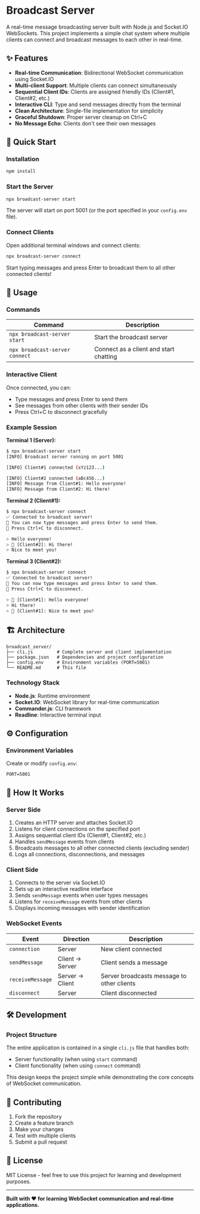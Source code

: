 # Broadcast Server

A real-time message broadcasting server built with Node.js and Socket.IO WebSockets. This project implements a simple chat system where multiple clients can connect and broadcast messages to each other in real-time.

## ✨ Features

- **Real-time Communication**: Bidirectional WebSocket communication using Socket.IO
- **Multi-client Support**: Multiple clients can connect simultaneously
- **Sequential Client IDs**: Clients are assigned friendly IDs (Client#1, Client#2, etc.)
- **Interactive CLI**: Type and send messages directly from the terminal
- **Clean Architecture**: Single-file implementation for simplicity
- **Graceful Shutdown**: Proper server cleanup on Ctrl+C
- **No Message Echo**: Clients don't see their own messages

## 🚀 Quick Start

### Installation

```bash
npm install
```

### Start the Server

```bash
npx broadcast-server start
```

The server will start on port 5001 (or the port specified in your `config.env` file).

### Connect Clients

Open additional terminal windows and connect clients:

```bash
npx broadcast-server connect
```

Start typing messages and press Enter to broadcast them to all other connected clients!

## 📖 Usage

### Commands

| Command                        | Description                            |
| ------------------------------ | -------------------------------------- |
| `npx broadcast-server start`   | Start the broadcast server             |
| `npx broadcast-server connect` | Connect as a client and start chatting |

### Interactive Client

Once connected, you can:

- Type messages and press Enter to send them
- See messages from other clients with their sender IDs
- Press Ctrl+C to disconnect gracefully

### Example Session

**Terminal 1 (Server):**

```bash
$ npx broadcast-server start
[INFO] Broadcast server running on port 5001

[INFO] Client#1 connected (xYz123...)

[INFO] Client#2 connected (aBc456...)
[INFO] Message from Client#1: Hello everyone!
[INFO] Message from Client#2: Hi there!
```

**Terminal 2 (Client#1):**

```bash
$ npx broadcast-server connect
✅ Connected to broadcast server!
💬 You can now type messages and press Enter to send them.
🚪 Press Ctrl+C to disconnect.

> Hello everyone!
> 📢 [Client#2]: Hi there!
> Nice to meet you!
```

**Terminal 3 (Client#2):**

```bash
$ npx broadcast-server connect
✅ Connected to broadcast server!
💬 You can now type messages and press Enter to send them.
🚪 Press Ctrl+C to disconnect.

> 📢 [Client#1]: Hello everyone!
> Hi there!
> 📢 [Client#1]: Nice to meet you!
```

## 🏗️ Architecture

```
broadcast_server/
├── cli.js         # Complete server and client implementation
├── package.json   # Dependencies and project configuration
├── config.env     # Environment variables (PORT=5001)
└── README.md      # This file
```

### Technology Stack

- **Node.js**: Runtime environment
- **Socket.IO**: WebSocket library for real-time communication
- **Commander.js**: CLI framework
- **Readline**: Interactive terminal input

## ⚙️ Configuration

### Environment Variables

Create or modify `config.env`:

```env
PORT=5001
```

## 🔧 How It Works

### Server Side

1. Creates an HTTP server and attaches Socket.IO
2. Listens for client connections on the specified port
3. Assigns sequential client IDs (Client#1, Client#2, etc.)
4. Handles `sendMessage` events from clients
5. Broadcasts messages to all other connected clients (excluding sender)
6. Logs all connections, disconnections, and messages

### Client Side

1. Connects to the server via Socket.IO
2. Sets up an interactive readline interface
3. Sends `sendMessage` events when user types messages
4. Listens for `receiveMessage` events from other clients
5. Displays incoming messages with sender identification

### WebSocket Events

| Event            | Direction       | Description                                |
| ---------------- | --------------- | ------------------------------------------ |
| `connection`     | Server          | New client connected                       |
| `sendMessage`    | Client → Server | Client sends a message                     |
| `receiveMessage` | Server → Client | Server broadcasts message to other clients |
| `disconnect`     | Server          | Client disconnected                        |

## 🛠️ Development

### Project Structure

The entire application is contained in a single `cli.js` file that handles both:

- Server functionality (when using `start` command)
- Client functionality (when using `connect` command)

This design keeps the project simple while demonstrating the core concepts of WebSocket communication.

## 🤝 Contributing

1. Fork the repository
2. Create a feature branch
3. Make your changes
4. Test with multiple clients
5. Submit a pull request

## 📝 License

MIT License - feel free to use this project for learning and development purposes.

---

**Built with ❤️ for learning WebSocket communication and real-time applications.**
